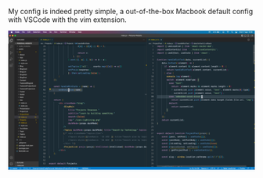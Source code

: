 My config is indeed pretty simple, a out-of-the-box Macbook default config with VSCode with the vim extension.

![](screenshot.png)
